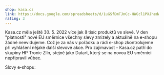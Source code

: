 ```yaml
---
shop: kasa.cz
link: https://docs.google.com/spreadsheets/d/1uGSfDmTJnCc-HWGcl1PXJhedAb4AowPQgP9x81wiAzA/edit?usp=sharing
rating: 3
---
```


Kasa.cz měla ještě 30. 5. 2022 více jak 8 tisíc produktů ve slevě. V den "platnosti" nové EU směrnice všechny slevy zmizely a aktuálně na e-shopu žádné neevidujeme. Což je za nás v pořádku a rádi e-shop zkontrolujeme při vyhlášení nějaké další slevové akce. Pro zajímavost - Kasa.cz patří do skupiny HP Tronic Zlín, stejně jako Datart, který se na novou EU směrnici nepřipravil vůbec.

Slovy e-shopu:

>
